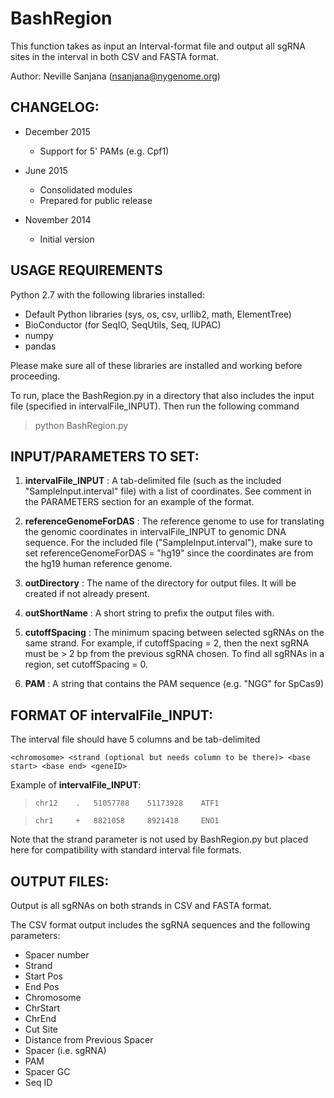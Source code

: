 # BashRegion
This function takes as input an Interval-format file and output all sgRNA
sites in the interval in both CSV and FASTA format.

Author: Neville Sanjana (nsanjana@nygenome.org)

CHANGELOG:
--------------------
* December 2015
	- Support for 5' PAMs (e.g. Cpf1)
	
* June 2015
	- Consolidated modules
	- Prepared for public release


* November 2014
	- Initial version
	
USAGE REQUIREMENTS
---------------------
Python 2.7 with the following libraries installed:
* Default Python libraries (sys, os, csv, urllib2, math, ElementTree)
* BioConductor (for SeqIO, SeqUtils, Seq, IUPAC)
* numpy
* pandas

Please make sure all of these libraries are installed and working before proceeding.

To run, place the BashRegion.py in a directory that also includes the input file 
(specified in intervalFile_INPUT). Then run the following command
>python BashRegion.py





INPUT/PARAMETERS TO SET:
-------------------------
1) **intervalFile_INPUT** : A tab-delimited file (such as the included "SampleInput.interval" file) with a list of 
coordinates. See comment in the PARAMETERS section for an example of the format.

2) **referenceGenomeForDAS** : The reference genome to use for translating the genomic coordinates in intervalFile_INPUT 
to genomic DNA sequence. For the included file ("SampleInput.interval"), make sure to 
set referenceGenomeForDAS = "hg19" since the coordinates are from the hg19 human
reference genome.

3) **outDirectory** : The name of the directory for output files. It will be created if not already present.

4) **outShortName** : A short string to prefix the output files with.

5) **cutoffSpacing** : The minimum spacing between selected sgRNAs on the same strand. For example, if 
cutoffSpacing = 2, then the next sgRNA must be > 2 bp from the previous sgRNA chosen. To
find all sgRNAs in a region, set cutoffSpacing = 0.

6) **PAM** : A string that contains the PAM sequence (e.g. "NGG" for SpCas9)


FORMAT OF **intervalFile_INPUT**:
-------------------------
The interval file should have 5 columns and be tab-delimited

``<chromosome> <strand (optional but needs column to be there)> <base start> <base end> <geneID>``

Example of **intervalFile_INPUT**:
>``chr12	.	51057788	51173928	ATF1``

>``chr1		+	8821058		8921418		ENO1``

Note that the strand parameter is not used by BashRegion.py but placed here for compatibility with standard interval file formats.



OUTPUT FILES:
-------------------------
Output is all sgRNAs on both strands in CSV and FASTA format. 

The CSV format output includes the sgRNA sequences and the following parameters:
* Spacer number
* Strand
* Start Pos
* End Pos
* Chromosome
* ChrStart
* ChrEnd
* Cut Site
* Distance from Previous Spacer
* Spacer (i.e. sgRNA)
* PAM
* Spacer GC
* Seq ID


